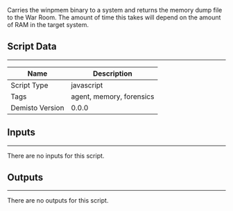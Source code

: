 Carries the winpmem binary to a system and returns the memory dump file to the War Room. The amount of time this takes will depend on the amount of RAM in the target system.

## Script Data
---

| **Name** | **Description** |
| --- | --- |
| Script Type | javascript |
| Tags | agent, memory, forensics |
| Demisto Version | 0.0.0 |

## Inputs
---
There are no inputs for this script.

## Outputs
---
There are no outputs for this script.
